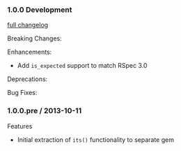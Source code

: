### 1.0.0 Development
[full changelog](http://github.com/rspec/rspec-its/compare/v1.0.0.pre...master)

Breaking Changes:


Enhancements:
* Add `is_expected` support to match RSpec 3.0

Deprecations:


Bug Fixes:


### 1.0.0.pre / 2013-10-11

Features

* Initial extraction of `its()` functionality to separate gem

